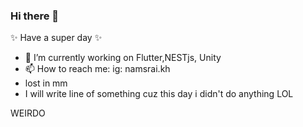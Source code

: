 ### Hi there 👋

✨ Have a super day ✨
- 🌱 I’m currently working on  Flutter,NESTjs, Unity
- 📫 How to reach me: ig: namsrai.kh
- lost in mm
- I will write line of something cuz this day i didn't do anything LOL 
<DOKIND>
WEIRDO
